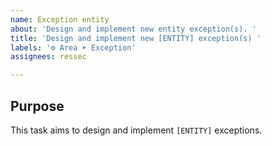 ```yaml
---
name: Exception entity
about: 'Design and implement new entity exception(s). '
title: 'Design and implement new [ENTITY] exception(s) '
labels: '⚙︎ Area ➤ Exception'
assignees: ressec

---
```


## Purpose

This task aims to design and implement `[ENTITY]` exceptions.
